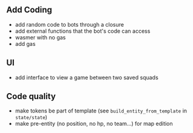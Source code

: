 Add Coding
----------

- add random code to bots through a closure
- add external functions that the bot's code can access
- wasmer with no gas
- add gas

UI
--

- add interface to view a game between two saved squads

Code quality
------------

- make tokens be part of template (see `build_entity_from_template` in `state/state`)
- make pre-entity (no position, no hp, no team...) for map edition
